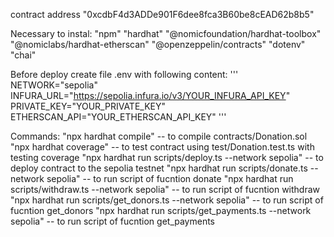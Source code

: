 contract address "0xcdbF4d3ADDe901F6dee8fca3B60be8cEAD62b8b5"

Necessary to instal:
    "npm"
    "hardhat"
    "@nomicfoundation/hardhat-toolbox"
    "@nomiclabs/hardhat-etherscan"
    "@openzeppelin/contracts"
    "dotenv"
    "chai"

Before deploy create file .env with following content:
    '''
    NETWORK="sepolia"
    INFURA_URL="https://sepolia.infura.io/v3/YOUR_INFURA_API_KEY"
    PRIVATE_KEY="YOUR_PRIVATE_KEY"
    ETHERSCAN_API="YOUR_ETHERSCAN_API_KEY"
    '''

Commands:
    "npx hardhat compile" -- to compile contracts/Donation.sol
    "npx hardhat coverage" -- to test contract using test/Donation.test.ts with testing coverage
    "npx hardhat run scripts/deploy.ts --network sepolia" -- to deploy contract to the sepolia testnet
    "npx hardhat run scripts/donate.ts --network sepolia" -- to run script of fucntion donate
    "npx hardhat run scripts/withdraw.ts --network sepolia" -- to run script of fucntion withdraw
    "npx hardhat run scripts/get_donors.ts --network sepolia" -- to run script of fucntion get_donors
    "npx hardhat run scripts/get_payments.ts --network sepolia" -- to run script of fucntion get_payments